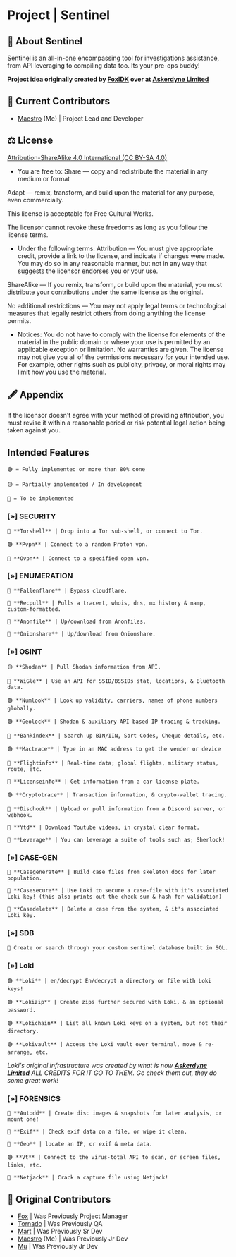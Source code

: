 # Project | Sentinel



## 🚀 About Sentinel

Sentinel is an all-in-one encompassing tool for investigations assistance, from API leveraging to compiling data too. Its your pre-ops buddy! 

**Project idea originally created by [FoxIDK](https://github.com/foxidk ) over at [Askerdyne Limited](https://askerdyne.com/)**

## 🤝 Current Contributors

- [Maestro](https://github.com/digitalized-snake) (Me) | Project Lead and Developer



## ⚖ License

[Attribution-ShareAlike 4.0 International (CC BY-SA 4.0)](http://creativecommons.org/licenses/by-sa/4.0/)

- You are free to:
Share — copy and redistribute the material in any medium or format

Adapt — remix, transform, and build upon the material
for any purpose, even commercially.

This license is acceptable for Free Cultural Works.

The licensor cannot revoke these freedoms as long as you follow the license terms.

- Under the following terms:
Attribution — You must give appropriate credit, provide a link to the license, and indicate if changes were made. You may do so in any reasonable manner, but not in any way that suggests the licensor endorses you or your use.

ShareAlike — If you remix, transform, or build upon the material, you must distribute your contributions under the same license as the original.

No additional restrictions — You may not apply legal terms or technological measures that legally restrict others from doing anything the license permits.

- Notices:
You do not have to comply with the license for elements of the material in the public domain or where your use is permitted by an applicable exception or limitation.
No warranties are given. The license may not give you all of the permissions necessary for your intended use. For example, other rights such as publicity, privacy, or moral rights may limit how you use the material.
## 🖋 Appendix

If the licensor doesn't agree with your method of providing attribution, you must revise it within a reasonable period or risk potential legal action being taken against you.

## Intended Features
```  
🟢 = Fully implemented or more than 80% done

🟡 = Partially implemented / In development

🔴 = To be implemented
```



### [»] **SECURITY**
```
🔴 **Torshell** | Drop into a Tor sub-shell, or connect to Tor.

🟢 **Pvpn** | Connect to a random Proton vpn.

🔴 **Ovpn** | Connect to a specified open vpn.
```


### [»] **ENUMERATION**
```  
🔴 **Fallenflare** | Bypass cloudflare.

🔴 **Recpull** | Pulls a tracert, whois, dns, mx history & namp, custom-formatted.

🔴 **Anonfile** | Up/download from Anonfiles.

🔴 **Onionshare** | Up/download from Onionshare.
```


### [»] **OSINT**
```  
🟡 **Shodan** | Pull Shodan information from API.

🔴 **WiGle** | Use an API for SSID/BSSIDs stat, locations, & Bluetooth data.

🟢 **Numlook** | Look up validity, carriers, names of phone numbers globally.

🟢 **Geolock** | Shodan & auxiliary API based IP tracing & tracking.

🔴 **Bankindex** | Search up BIN/IIN, Sort Codes, Cheque details, etc.

🟢 **Mactrace** | Type in an MAC address to get the vender or device

🔴 **Flightinfo** | Real-time data; global flights, military status, route, etc.

🔴 **Licenseinfo** | Get information from a car license plate.

🟢 **Cryptotrace** | Transaction information, & crypto-wallet tracing.

🔴 **Dischook** | Upload or pull information from a Discord server, or webhook.

🔴 **Ytd** | Download Youtube videos, in crystal clear format.

🔴 **Leverage** | You can leverage a suite of tools such as; Sherlock!
```


### [»] **CASE-GEN**
```  
🔴 **Casegenerate** | Build case files from skeleton docs for later population.

🔴 **Casesecure** | Use Loki to secure a case-file with it's associated Loki key! (this also prints out the check sum & hash for validation)

🔴 **Casedelete** | Delete a case from the system, & it's associated Loki key.
```


### [»] **SDB**
```  
🔴 Create or search through your custom sentinel database built in SQL.
```

### [»] **Loki**
```  
🟢 **Loki** | en/decrypt En/decrypt a directory or file with Loki keys!

🟢 **Lokizip** | Create zips further secured with Loki, & an optional password.

🟢 **Lokichain** | List all known Loki keys on a system, but not their directory.

🟢 **Lokivault** | Access the Loki vault over terminal, move & re-arrange, etc.
```
*Loki's original infrastructure was created by what is now* ***[Askerdyne Limited](https://askerdyne.com/)*** *ALL CREDITS FOR IT GO TO THEM. Go check them out, they do some great work!*

### [»] **FORENSICS**
``` 
🔴 **Autodd** | Create disc images & snapshots for later analysis, or mount one!

🔴 **Exif** | Check exif data on a file, or wipe it clean.

🔴 **Geo** | locate an IP, or exif & meta data.

🟢 **Vt** | Connect to the virus-total API to scan, or screen files, links, etc.

🔴 **Netjack** | Crack a capture file using Netjack!
```  

## 🤝 Original Contributors

- [Fox](https://github.com/1T57H3F0X) | Was Previously Project Manager
- [Tornado](https://github.com/digitalsilicon) | Was Previously QA
- [Mart](https://github.com/marvhus) | Was Previously Sr Dev
- [Maestro](https://github.com/digitalized-snake) (Me) | Was Previously Jr Dev
- [Mu](https://github.com/IamMU) | Was Previously Jr Dev
